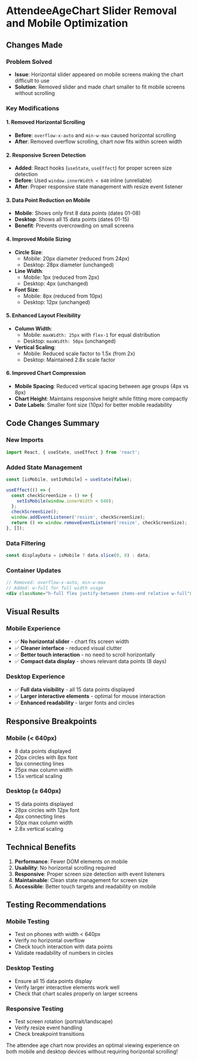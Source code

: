 # AttendeeAgeChart Slider Removal and Mobile Optimization

## Changes Made

### Problem Solved
- **Issue**: Horizontal slider appeared on mobile screens making the chart difficult to use
- **Solution**: Removed slider and made chart smaller to fit mobile screens without scrolling

### Key Modifications

#### 1. Removed Horizontal Scrolling
- **Before**: `overflow-x-auto` and `min-w-max` caused horizontal scrolling
- **After**: Removed overflow scrolling, chart now fits within screen width

#### 2. Responsive Screen Detection
- **Added**: React hooks (`useState`, `useEffect`) for proper screen size detection
- **Before**: Used `window.innerWidth < 640` inline (unreliable)
- **After**: Proper responsive state management with resize event listener

#### 3. Data Point Reduction on Mobile
- **Mobile**: Shows only first 8 data points (dates 01-08)
- **Desktop**: Shows all 15 data points (dates 01-15)
- **Benefit**: Prevents overcrowding on small screens

#### 4. Improved Mobile Sizing
- **Circle Size**: 
  - Mobile: 20px diameter (reduced from 24px)
  - Desktop: 28px diameter (unchanged)
- **Line Width**:
  - Mobile: 1px (reduced from 2px)
  - Desktop: 4px (unchanged)
- **Font Size**:
  - Mobile: 8px (reduced from 10px)
  - Desktop: 12px (unchanged)

#### 5. Enhanced Layout Flexibility
- **Column Width**: 
  - Mobile: `maxWidth: 25px` with `flex-1` for equal distribution
  - Desktop: `maxWidth: 50px` (unchanged)
- **Vertical Scaling**:
  - Mobile: Reduced scale factor to 1.5x (from 2x)
  - Desktop: Maintained 2.8x scale factor

#### 6. Improved Chart Compression
- **Mobile Spacing**: Reduced vertical spacing between age groups (4px vs 8px)
- **Chart Height**: Maintains responsive height while fitting more compactly
- **Date Labels**: Smaller font size (10px) for better mobile readability

## Code Changes Summary

### New Imports
```jsx
import React, { useState, useEffect } from 'react';
```

### Added State Management
```jsx
const [isMobile, setIsMobile] = useState(false);

useEffect(() => {
  const checkScreenSize = () => {
    setIsMobile(window.innerWidth < 640);
  };
  checkScreenSize();
  window.addEventListener('resize', checkScreenSize);
  return () => window.removeEventListener('resize', checkScreenSize);
}, []);
```

### Data Filtering
```jsx
const displayData = isMobile ? data.slice(0, 8) : data;
```

### Container Updates
```jsx
// Removed: overflow-x-auto, min-w-max
// Added: w-full for full width usage
<div className="h-full flex justify-between items-end relative w-full">
```

## Visual Results

### Mobile Experience
- ✅ **No horizontal slider** - chart fits screen width
- ✅ **Cleaner interface** - reduced visual clutter
- ✅ **Better touch interaction** - no need to scroll horizontally
- ✅ **Compact data display** - shows relevant data points (8 days)

### Desktop Experience
- ✅ **Full data visibility** - all 15 data points displayed
- ✅ **Larger interactive elements** - optimal for mouse interaction
- ✅ **Enhanced readability** - larger fonts and circles

## Responsive Breakpoints

### Mobile (< 640px)
- 8 data points displayed
- 20px circles with 8px font
- 1px connecting lines
- 25px max column width
- 1.5x vertical scaling

### Desktop (≥ 640px)
- 15 data points displayed
- 28px circles with 12px font
- 4px connecting lines
- 50px max column width
- 2.8x vertical scaling

## Technical Benefits

1. **Performance**: Fewer DOM elements on mobile
2. **Usability**: No horizontal scrolling required
3. **Responsive**: Proper screen size detection with event listeners
4. **Maintainable**: Clean state management for screen size
5. **Accessible**: Better touch targets and readability on mobile

## Testing Recommendations

### Mobile Testing
- Test on phones with width < 640px
- Verify no horizontal overflow
- Check touch interaction with data points
- Validate readability of numbers in circles

### Desktop Testing
- Ensure all 15 data points display
- Verify larger interactive elements work well
- Check that chart scales properly on larger screens

### Responsive Testing
- Test screen rotation (portrait/landscape)
- Verify resize event handling
- Check breakpoint transitions

The attendee age chart now provides an optimal viewing experience on both mobile and desktop devices without requiring horizontal scrolling!
